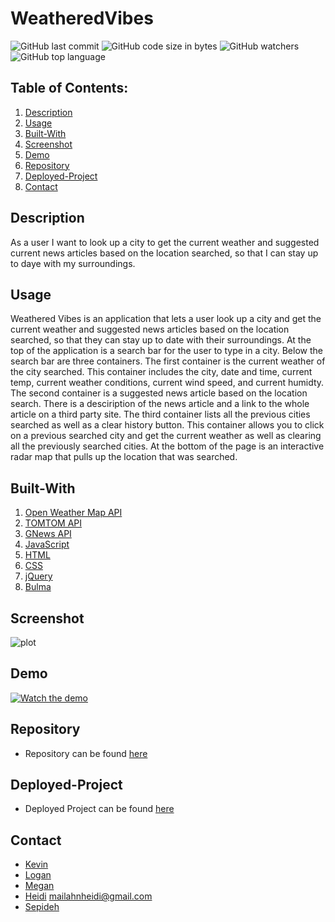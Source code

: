 # WeatheredVibes

![GitHub last commit](https://img.shields.io/github/last-commit/hmailahn/WeatheredVibes)  ![GitHub code size in bytes](https://img.shields.io/github/languages/code-size/hmailahn/WeatheredVibes)  ![GitHub watchers](https://img.shields.io/github/watchers/hmailahn/WeatheredVibes?label=Watch&style=social)  ![GitHub top language](https://img.shields.io/github/languages/top/hmailahn/WeatheredVibes)

## Table of Contents:
  1. [Description](#Description)
  2. [Usage](#Usage)
  3. [Built-With](#Built-With)
  4. [Screenshot](#Screenshot)
  5. [Demo](#Demo)
  6. [Repository](#Repository)
  7. [Deployed-Project](#Deployed-Project)
  8. [Contact](#Contact)

## Description

As a user I want to look up a city to get the current weather and suggested current news articles based on the location searched, so that I can stay up to daye with my surroundings.

## Usage

Weathered Vibes is an application that lets a user look up a city and get the current weather and suggested news articles based on the location searched, so that they can stay up to date with their surroundings. At the top of the application is a search bar for the user to type in a city. Below the search bar are three containers. The first container is the current weather of the city searched. This container includes the city, date and time, current temp, current weather conditions, current wind speed, and current humidty. The second container is a suggested news article based on the location search. There is a desciription of the news article and a link to the whole article on a third party site. The third container lists all the previous cities searched as well as a clear history button. This container allows you to click on a previous searched city and get the current weather as well as clearing all the previously searched cities. At the bottom of the page is an interactive radar map that pulls up the location that was searched.

## Built-With

1. [Open Weather Map API](https://openweathermap.org/api/one-call-api)
2. [TOMTOM API](https://developer.tomtom.com/map-display-api/documentation/product-information/introduction)
3. [GNews API](https://gnews.io/docs/v4#introduction)
4. [JavaScript](https://www.javascript.com/)
5. [HTML](https://html.com/)
6. [CSS](https://developer.mozilla.org/en-US/docs/Web/CSS)
7. [jQuery](https://jquery.com/)
8. [Bulma](https://bulma.io/)

## Screenshot

![plot](assets/images/homepage.png)

## Demo

[![Watch the demo](assets/images/demo.png)](assets/images/demo.mov)

## Repository
- Repository can be found [here](https://github.com/hmailahn/WeatheredVibes)

## Deployed-Project
 - Deployed Project can be found [here](https://sepidehayani.github.io/WeatheredVibes/)

## Contact

- [Kevin](https://github.com/Kawilder)
- [Logan](https://github.com/ldonald6)
- [Megan](https://github.com/Metelak)
- [Heidi](https://github.com/hmailahn) mailahnheidi@gmail.com
- [Sepideh](https://github.com/SepidehAyani)

